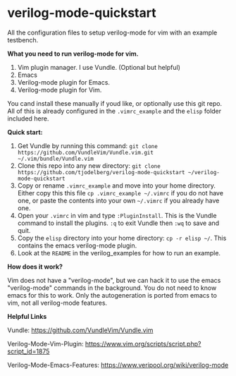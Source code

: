# verilog-mode-quickstart

All the configuration files to setup verilog-mode for vim with an example testbench. 

**What you need to run verilog-mode for vim.**
  1. Vim plugin manager. I use Vundle. (Optional but helpful)
  2. Emacs
  3. Verilog-mode plugin for Emacs.
  4. Verilog-mode plugin for Vim.

You cand install these manually if youd like, or optionally use this git repo. All of this is already configured in the `.vimrc_example` and the `elisp` folder included here.

**Quick start:**
  1. Get Vundle by running this command: `git clone https://github.com/VundleVim/Vundle.vim.git ~/.vim/bundle/Vundle.vim`
  2. Clone this repo into any new directory: `git clone https://github.com/tjodelberg/verilog-mode-quickstart ~/verilog-mode-quickstart`
  3. Copy or rename `.vimrc_example` and move into your home directory. Either copy this this file `cp .vimrc_example ~/.vimrc` if you do not have one, or  paste the contents into your own `~/.vimrc` if you already have one.
  4. Open your `.vimrc` in vim and type `:PluginInstall`. This is the Vundle command to install the plugins. `:q` to exit Vundle then `:wq` to save and quit.
  5. Copy the `elisp` directory into your home directory: `cp -r elisp ~/`. This contains the emacs verilog-mode plugin.
  6. Look at the `README` in the verilog_examples for how to run an example.

**How does it work?**

Vim does not have a "verilog-mode", but we can hack it to use the emacs "verilog-mode" commands in the background. You do not need to know emacs for this to work. Only the autogeneration is ported from emacs to vim, not all verilog-mode features.

**Helpful Links**

Vundle: https://github.com/VundleVim/Vundle.vim

Verilog-Mode-Vim-Plugin: https://www.vim.org/scripts/script.php?script_id=1875

Verilog-Mode-Emacs-Features: https://www.veripool.org/wiki/verilog-mode












